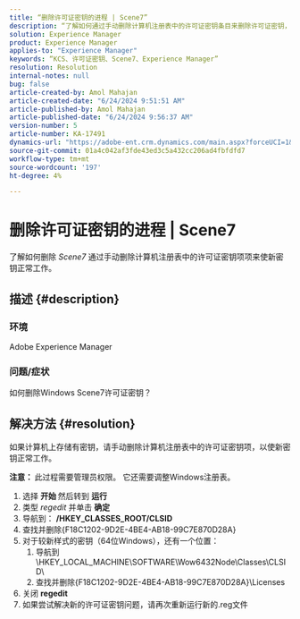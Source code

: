 ```yaml
---
title: “删除许可证密钥的进程 | Scene7”
description: “了解如何通过手动删除计算机注册表中的许可证密钥条目来删除许可证密钥，以使新密钥正常工作。”
solution: Experience Manager
product: Experience Manager
applies-to: "Experience Manager"
keywords: “KCS、许可证密钥、Scene7、Experience Manager”
resolution: Resolution
internal-notes: null
bug: false
article-created-by: Amol Mahajan
article-created-date: "6/24/2024 9:51:51 AM"
article-published-by: Amol Mahajan
article-published-date: "6/24/2024 9:56:37 AM"
version-number: 5
article-number: KA-17491
dynamics-url: "https://adobe-ent.crm.dynamics.com/main.aspx?forceUCI=1&pagetype=entityrecord&etn=knowledgearticle&id=7ea2d65e-0f32-ef11-840a-6045bd02de5c"
source-git-commit: 01a4c042af3fde43ed3c5a432cc206ad4fbfdfd7
workflow-type: tm+mt
source-wordcount: '197'
ht-degree: 4%

---
```


# 删除许可证密钥的进程 | Scene7


了解如何删除 *Scene7* 通过手动删除计算机注册表中的许可证密钥项项来使新密钥正常工作。

## 描述 {#description}


### <b>环境</b>

Adobe Experience Manager



### <b>问题/症状</b>

如何删除Windows Scene7许可证密钥？


## 解决方法 {#resolution}


如果计算机上存储有密钥，请手动删除计算机注册表中的许可证密钥项，以使新密钥正常工作。

<b>注意： </b>此过程需要管理员权限。 它还需要调整Windows注册表。

1. 选择 <b>开始 </b>然后转到 <b>运行</b>
2. 类型 *regedit* 并单击 <b>确定</b>
3. 导航到： <b>/HKEY_CLASSES_ROOT/CLSID</b>
4. 查找并删除{F18C1202-9D2E-4BE4-AB18-99C7E870D28A}
5. 对于较新样式的密钥（64位Windows），还有一个位置：
   1. 导航到\HKEY_LOCAL_MACHINE\SOFTWARE\Wow6432Node\Classes\CLSID\
   2. 查找并删除{F18C1202-9D2E-4BE4-AB18-99C7E870D28A}\Licenses
6. 关闭 <b>regedit</b>
7. 如果尝试解决新的许可证密钥问题，请再次重新运行新的.reg文件

